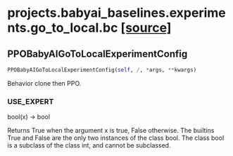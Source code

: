 # projects.babyai_baselines.experiments.go_to_local.bc [[source]](https://github.com/allenai/embodied-rl/tree/master/projects/babyai_baselines/experiments/go_to_local/bc.py)

## PPOBabyAIGoToLocalExperimentConfig
```python
PPOBabyAIGoToLocalExperimentConfig(self, /, *args, **kwargs)
```
Behavior clone then PPO.
### USE_EXPERT
bool(x) -> bool

Returns True when the argument x is true, False otherwise.
The builtins True and False are the only two instances of the class bool.
The class bool is a subclass of the class int, and cannot be subclassed.
